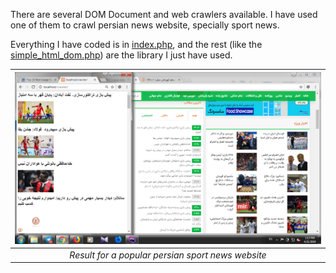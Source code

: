 There are several DOM Document and web crawlers available. 
I have used one of them to crawl persian news website, specially sport news.

Everything I have coded is in [index.php](https://github.com/SaeedTaghavi/crawler/blob/master/index.php), 
and the rest (like the [simple_html_dom.php](https://github.com/SaeedTaghavi/crawler/blob/master/simple_html_dom.php)) 
are the library I just have used. 

| ![result for a popular persian sport news website](https://github.com/SaeedTaghavi/crawler/blob/master/res.png)  | 
|:--:| 
| *Result for a popular persian sport news website* |
